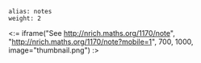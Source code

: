 ````
alias: notes
weight: 2
````

<:= iframe("See http://nrich.maths.org/1170/note", "http://nrich.maths.org/1170/note?mobile=1", 700, 1000, image="thumbnail.png") :>
